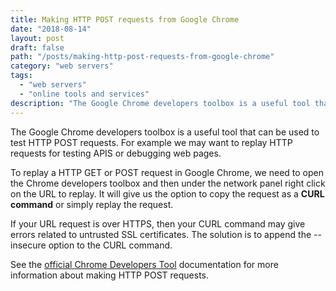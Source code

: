 ```yaml
---
title: Making HTTP POST requests from Google Chrome
date: "2018-08-14"
layout: post
draft: false
path: "/posts/making-http-post-requests-from-google-chrome"
category: "web servers"
tags:
  - "web servers"
  - "online tools and services"
description: "The Google Chrome developers toolbox is a useful tool that can be used to test HTTP POST requests. For example we may want to replay HTTP requests for testing APIS or debugging web pages."
---
```


The Google Chrome developers toolbox is a useful tool that can be used to test HTTP POST requests. For example we may want to replay HTTP requests for testing APIS or debugging web pages.

To replay a HTTP GET or POST request in Google Chrome, we need to open the Chrome developers toolbox and then under the network panel right click on the URL to replay. It will give us the option to copy the request as a **CURL command** or simply replay the request.

If your URL request is over HTTPS, then your CURL command may give errors related to untrusted SSL certificates. The solution is to append the --insecure option to the CURL command.

See the [official Chrome Developers Tool](https://developers.google.com/web/tools/chrome-devtools/) documentation for more information about making HTTP POST requests.
